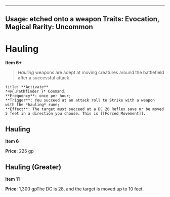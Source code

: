 
---
Usage: etched onto a weapon
Traits: Evocation, Magical
Rarity: Uncommon
---

# Hauling

**Item 6+**

> *Hauling* weapons are adept at moving creatures around the battlefield after a successful attack.

```ad-embed-ability
title: **Activate**
*⬲{.Pathfinder }* Command; 
**Frequency**: once per hour;
**Trigger**: You succeed at an attack roll to Strike with a weapon with the *hauling* rune;
**Effect**: The target must succeed at a DC 20 Reflex save or be moved 5 feet in a direction you choose. This is [[Forced Movement]].

```

## Hauling

**Item 6**

**Price**: 225 gp

## Hauling (Greater)

**Item 11**

**Price**: 1,300 gpThe DC is 28, and the target is moved up to 10 feet.
